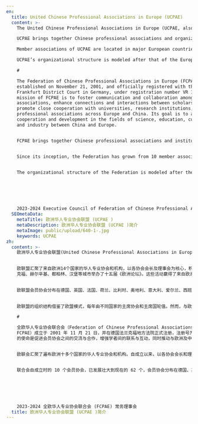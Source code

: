 ```yaml
---
en:
  title: United Chinese Professional Associations in Europe (UCPAE)
  content: >-
    The United Chinese Professional Associations in Europe (UCPAE, also referred to as the "European Alliance") is officially registered in the China-Belgium Technology Center in Belgium, with registration code 1024.909.225. The mission of UCPAE is to promote communication and cooperation among its member associations, enhance connections and interactions among scholars, and facilitate close collaboration with universities, research institutions, and industry associations in both Europe and China. Its aim is to foster cooperation and development between China and Europe in the fields of science and technology, education, culture, and industry.

    UCPAE brings together Chinese professional associations and organizations from 14 European countries. Centered around the presidents and executive boards of these associations, it actively carries out diverse exchanges and cooperative initiatives. To date, UCPAE has organized over a hundred delegations to China and co-hosted dozens of high-level international academic conferences in Europe and China. It has also coordinated and advanced numerous public welfare projects. Additionally, it has successfully held fifteen editions of the "European Forum" in cities such as Paris, Copenhagen, Brussels, Vienna, The Hague, Frankfurt, Helsinki, Dublin, and Hamburg. These events have attracted significant attention and active participation from stakeholders across Europe and around the world, including institutions such as the EU and the United Nations.

    Member associations of UCPAE are located in major European countries including Germany, the United Kingdom, France, the Netherlands, Belgium, Austria, Italy, Ireland, Spain, Switzerland, Sweden, Denmark, Finland, and Hungary. The alliance brings together tens of thousands of Chinese professionals from a wide range of industries across Europe.

    UCPAE’s organizational structure is modeled after that of the European Union. Each year, a different country's member association and country assume the rotating presidency. However, unlike the EU’s fixed rotation system, UCPAE’s presidency is determined through democratic elections held at its annual general meeting. The Executive Council for the 2024–2025 term includes: Rotating President Guo Ming, President Song Zhiwei, Secretary-General Liu Xiaoling, Chief Financial Officer Li Li, Executive Deputy Secretary-General Luo Wei, and Deputy Secretary-General Wang Hong.

    #

    The Federation of Chinese Professional Associations in Europe (FCPAE) was
    established on November 21, 2001, and officially registered with the
    Frankfurt District Court in Germany, under registration number VR 12689. The
    mission of FCPAE is to foster communication and collaboration among member
    associations, enhance connections and interactions between scholars, and
    promote close cooperation with universities, research institutions, and
    professional associations across Europe and China. Its goal is to advance
    cooperation and development in the fields of science, education, culture,
    and industry between China and Europe.


    FCPAE brings together Chinese professional associations and institutions from more than ten countries across Europe. Since its establishment, with the presidents and councils of these associations at its core, FCPAE has actively carried out various exchange activities, organized more than 100 delegation visits to China, and established the Jinan Eurasian Science and Technology Entrepreneurship Base and the Xuzhou Overseas Science and Technology Entrepreneurship Base. FCPAE has also hosted dozens of international academic conferences in Europe and China, organized several public welfare activities, and successfully held 14 editions of the "FCPAE Europe Forum" in cities such as Paris, Copenhagen, Brussels, Vienna, The Hague, Frankfurt, Helsinki, Dublin, and Hamburg. These events have garnered enthusiastic attention and direct participation from governments, businesses, research institutions, universities, as well as related institutions from the European Union and the United Nations.


    Since its inception, the Federation has grown from 10 member associations to 62, with associations spanning countries such as Germany, the United Kingdom, France, the Netherlands, Belgium, Austria, Italy, Ireland, Spain, Switzerland, Sweden, Denmark, and Finland. Collectively, these member associations represent more than 20,000 Chinese professionals working in various industries across Europe.


    The organizational structure of the Federation is modeled after the European Union, with the chair association and chair country rotating annually. However, unlike the EU, the chair association and chair country are not rotated in a fixed order but are elected democratically at the Federation's annual meeting. The 2023/2024 Executive Council members include rotating chair Ding Li, President Song Zhiwei, Secretary-General Liu Xiaoling, Treasurer Li Li, and Executive Deputy Secretary-General Luo Kai.






    2023-2024 Executive Council of Federation of Chinese Professional Associations in Europe (FCPAE)
  SEOmetaData:
    metaTitle: 欧洲华人专业协会联盟 (UCPAE )
    metaDescription: 欧洲华人专业协会联盟 (UCPAE )简介
    metaImage: public/upload/640-1-.jpg
    keywords: UCPAE
zh:
  content: >-
    欧洲华人专业协会联盟(United Chinese Professional Associations in Europe，简称UCPAE 或者 欧联盟) 正式注册在比利时中比科技园，代码为1024.909.225。欧联盟的使命是促进会员协会之间的交流与合作，增强学者间的联系与互动，同时推动与欧洲及中国高校、科研机构和行业协会的紧密合作。其宗旨在于促进中欧在科技、教育、文化及产业等领域的合作与发展。 
    

    欧联盟汇聚了来自欧洲14个国家的华人专业协会和机构，以各协会会长及理事会为核心，积极开展多元化的交流合作。欧联盟迄今已组织超过百次回国考察访问，在欧洲和中国共同举办了数十场高水平的国际学术研讨会，协调推动多项公益项目。同时，成功在巴黎、哥本哈根、布鲁塞尔、维也纳、海牙、法兰
    克福、赫尔辛基、都柏林、汉堡等城市举办了十五届《欧洲论坛》。这些活动赢得了来自欧洲、全球各国及欧盟、联合国等相关机构的高度关注与积极参与。 
    

    欧联盟会员协会分布在德国、英国、法国、荷兰、比利时、奥地利、意大利、爱尔兰、西班牙、瑞士、瑞典、丹麦、芬兰、匈牙利等欧洲主要国家，汇聚了遍布欧洲各行业的数万名华人华侨专业人士。 
    

    欧联盟的组织结构借鉴了欧盟模式，每年由不同国家的主席协会和主席国轮值。然而，与欧盟不同的是，主席协会和主席国并非按固定顺序轮换，而是在联盟的年度会议上通过民主选举产生。2024-2025年度的常务理事会成员包括: 轮值主席郭明，主席宋志伟，秘书长刘晓玲，财务长李立，常务副秘书长罗玮 ，副秘书长王洪。

    #

    全欧华人专业协会联合会（Federation of Chinese Professional Associations in Europe，简称
    FCPAE）成立于 2001 年 11 月 21 日，并在德国法兰克福地方法院正式注册，注册号为 VR 12689。FCPAE
    的使命是促进会员协会之间的交流与合作，增强学者间的联系与互动，同时推动与欧洲及中国高校、科研机构和行业协会的紧密合作。其宗旨在于促进中欧在科技、教育、文化及产业等领域的合作与发展。


    欧联会汇聚了遍布欧洲十多个国家的华人专业协会和机构。自成立以来，以各协会会长和理事会为核心，积极开展各类交流活动，组织回国考察访问超过百次，先后建立了济南欧亚科技创业基地和徐州海外科技创业基地。欧联会还在欧洲和中国举办了数十场国际学术研讨会，组织多项公益活动，并成功在巴黎、哥本哈根、布鲁塞尔、维也纳、海牙、法兰克福、赫尔辛基、都柏林、汉堡等城市举办了 14 届《FCPAE 欧洲论坛》。这些活动得到了欧洲、世界其他国家及欧盟、联合国相关机构的热情关注和积极参与。


    联合会自成立时的 10 个会员协会，已发展壮大到现在的 62 个，会员协会分布在德国、英国、法国、荷兰、比利时、奥地利、意大利、爱尔兰、西班牙、瑞士、瑞典、丹麦、芬兰等国，汇聚了遍布欧洲各行业的 2 万多名华人华侨专业人士。联合会的组织结构借鉴了欧盟模式，每年由不同国家的主席协会和主席国轮值。然而，与欧盟不同的是，主席协会和主席国并非按固定顺序轮换，而是在联合会的年度会议上通过民主选举产生。2023-2024 年度的常务理事会成员包括轮值主席丁力，主席宋志伟，秘书长刘晓玲，财务长李立，以及常务副秘书长罗恺。






    2023-2024 全欧华人专业协会联合会 (FCPAE) 常务理事会
  title: 欧洲华人专业协会联盟 (UCPAE )简介
---
```

